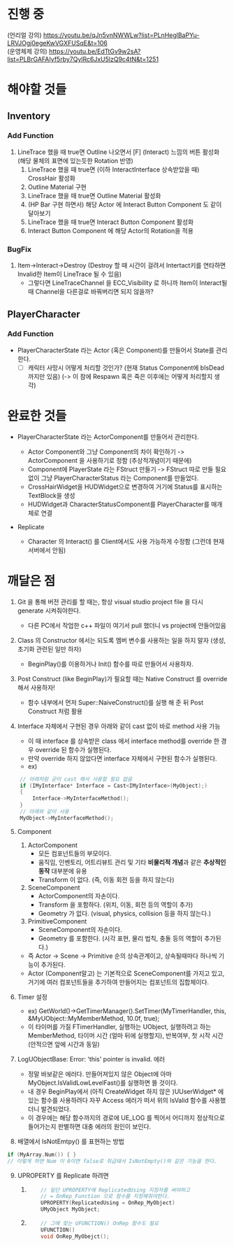 # 진행 중
(언리얼 강의) https://youtu.be/qJn5vnNWWLw?list=PLnHeglBaPYu-LRVJOgj0egeKwVGXFUSqE&t=106   
(운영체제 강의) https://youtu.be/EdTtGv9w2sA?list=PLBrGAFAIyf5rby7QylRc6JxU5lzQ9c4tN&t=1251

# 해야할 것들
## Inventory
### Add Function
1. LineTrace 했을 때 true면 Outline 나오면서 [F] (Interact) 느낌의 버튼 활성화 (해당 물체의 표면에 있는듯한 Rotation 반영)
    1. LineTrace 했을 때 true면 (이하 InteractInterface 상속받았을 때) CrossHair 활성화
    2. Outline Material 구현
    3. LineTrace 했을 때 true면 Outline Material 활성화
    4. (HP Bar 구현 하면서) 해당 Actor 에 Interact Button Component 도 같이 달아보기
    5. LineTrace 했을 때 true면 Interact Button Component 활성화
    6. Interact Button Component 에 해당 Actor의 Rotation을 적용
### BugFix
1. Item->Interact->Destroy (Destroy 할 때 시간이 걸려서 Intertact키를 연타하면 Invalid한 Item이 LineTrace 될 수 있음)
    * 그렇다면 LineTraceChannel 을 ECC_Visibility 로 하니까 Item이 Interact될 때 Channel을 다른걸로 바꿔버리면 되지 않을까?

## PlayerCharacter
### Add Function
* PlayerCharacterState 라는 Actor (혹은 Component)를 만들어서 State를 관리한다.
    * [ ] 캐릭터 사망시 어떻게 처리할 것인가? (현재 Status Component에 bIsDead까지만 있음) (-> 이 참에 Respawn 혹은 죽은 이후에는 어떻게 처리할지 생각)

# 완료한 것들
* PlayerCharacterState 라는 ActorComponent를 만들어서 관리한다.    
    * Actor Component와 그냥 Component의 차이 확인하기 -> ActorComponent 을 사용하기로 정함 (추상적개념이기 때문에)
    * Component에 PlayerState 라는 FStruct 만들기 -> FStruct 따로 만들 필요없이 그냥 PlayerCharacterStatus 라는 Component를 만들었다.
    * CrossHairWidget을 HUDWidget으로 변경하여 거기에 Status를 표시하는 TextBlock을 생성
    * HUDWidget과 CharacterStatusComponent를 PlayerCharacter를 매개체로 연결

* Replicate
    * Character 의 Interact() 를 Client에서도 사용 가능하게 수정함 (그런데 현재 서버에서 안됨)
    

# 깨달은 점
1. Git 을 통해 버전 관리를 할 때는, 항상 visual studio project file 을 다시 generate 시켜줘야한다.
    * 다른 PC에서 작업한 c++ 파일이 여기서 pull 했더니 vs project에 안들어있음
2. Class 의 Constructor 에서는 되도록 멤버 변수를 사용하는 일을 하지 말자 (생성, 초기화 관련된 일만 하자)
    * BeginPlay()를 이용하거나 Init() 함수를 따로 만들어서 사용하자.

3. Post Construct (like BeginPlay)가 필요할 때는 Native Construct 를 override 해서 사용하자!
    * 함수 내부에서 먼저 Super::NaiveConstruct()를 실행 해 준 뒤 Post Construct 처럼 활용

4. Interface 자체에서 구현된 경우 아래와 같이 cast 없이 바로 method 사용 가능
    * 이 때 interface 를 상속받은 class 에서 interface method를 override 한 경우 override 된 함수가 실행된다.
    * 만약 override 하지 않았다면 interface 자체에서 구현된 함수가 실행된다.
    * ex)

```c++
    // 아래처럼 굳이 cast 해서 사용할 필요 없음
    if (IMyInterface* Interface = Cast<IMyInterface>(MyObject);)
    {
        Interface->MyInterfaceMethod();
    }
    // 아래와 같이 사용
    MyObject->MyInterfaceMethod();
```
5. Component
    1. ActorComponent
        * 모든 컴포넌트들의 부모이다.
        * 움직임, 인벤토리, 어트리뷰트 관리 및 기타 <B>비물리적 개념</B>과 같은 <B>추상적인 동작</B> 대부분에 유용
        * Transform 이 없다. (즉, 이동 회전 등을 하지 않는다)
    2. SceneComponent
        * ActorComponent의 자손이다.
        * Transform 을 포함하다. (위치, 이동, 회전 등의 역할이 추가)
        * Geometry 가 없다. (visual, physics, collision 등을 하지 않는다.)
    3. PrimitiveComponent
        * SceneComponent의 자손이다.
        * Geometry 를 포함한다. (시각 표현, 물리 법칙, 충돌 등의 역할이 추가된다.)
    * 즉 Actor -> Scene -> Primitive 순의 상속관계이고, 상속될때마다 하나씩 기능이 추가된다.
    * Actor (Component말고) 는 기본적으로 SceneComponent를 가지고 있고, 거기에 여러 컴포넌트들을 추가하여 만들어지는 컴포넌트의 집합체이다.

6.  Timer 설정
    * ex) GetWorld()->GetTimerManager().SetTimer(MyTimerHandler, this, &MyUObject::MyMemberMethod, 10.0f, true);
    * 이 타이머를 가질 FTimerHandler, 실행하는 UObject, 실행하려고 하는 MemberMethod, 타이머 시간 (얼마 뒤에 실행할지), 반복여부, 첫 시작 시간 (안적으면 앞에 시간과 동일)

7. LogUObjectBase: Error: 'this' pointer is invalid. 에러
    * 정말 바보같은 에러다. 만들어져있지 않은 Object에 아마 MyObject.IsValidLowLevelFast()를 실행하면 뜰 것이다.
    * 내 경우 BeginPlay에서 (아직 CreateWidget 하지 않은 )UUserWidget* 에 있는 함수를 사용하려다 자꾸 Access 에러가 떠서 위의 IsValid 함수를 사용했더니 발견되었다.
    * 이 경우에는 해당 함수까지의 경로에 UE_LOG 를 찍어서 어디까지 정상적으로 들어가는지 판별하면 대충 에러의 원인이 보인다.

8. 배열에서 IsNotEmtpy() 를 표현하는 방법
```c++
if (MyArray.Num()) { }
// 이렇게 하면 Num 이 0이면 false로 취급돼서 IsNotEmpty()와 같은 기능을 한다.
```
9. UPROPERTY 를 Replicate 하려면
    1.  ```c++
            // 일단 UPROPERTY에 ReplicatedUsing 지정자를 써야하고 
            // = OnRep_Function 으로 함수를 지정해줘야한다.
            UPROPERTY(ReplicatedUsing = OnRep_MyObject)
            UMyObject MyObject;
        ```
    2.  ```c++
            // 그에 맞는 UFUNCTION() OnRep 함수도 필요
            UFUNCTION()
            void OnRep_MyObejct();
        ```
